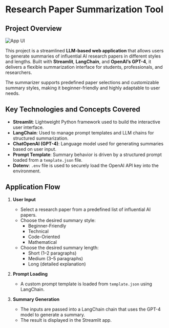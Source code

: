 # Research Paper Summarization Tool

## Project Overview

![App UI](assets/summarizer_ui.png)

This project is a streamlined **LLM-based web application** that allows users to generate summaries of influential AI research papers in different styles and lengths. Built with **Streamlit**, **LangChain**, and **OpenAI’s GPT-4**, it delivers a flexible summarization interface for students, professionals, and researchers.

The summarizer supports predefined paper selections and customizable summary styles, making it beginner-friendly and highly adaptable to user needs.

## Key Technologies and Concepts Covered

- **Streamlit**: Lightweight Python framework used to build the interactive user interface.
- **LangChain**: Used to manage prompt templates and LLM chains for structured summarization.
- **ChatOpenAI (GPT-4)**: Language model used for generating summaries based on user input.
- **Prompt Template**: Summary behavior is driven by a structured prompt loaded from a `template.json` file.
- **Dotenv**: `.env` file is used to securely load the OpenAI API key into the environment.

## Application Flow

1. **User Input**
   - Select a research paper from a predefined list of influential AI papers.
   - Choose the desired summary style:
     - Beginner-Friendly
     - Technical
     - Code-Oriented
     - Mathematical
   - Choose the desired summary length:
     - Short (1–2 paragraphs)
     - Medium (3–5 paragraphs)
     - Long (detailed explanation)

2. **Prompt Loading**
   - A custom prompt template is loaded from `template.json` using LangChain.

3. **Summary Generation**
   - The inputs are passed into a LangChain chain that uses the GPT-4 model to generate a summary.
   - The result is displayed in the Streamlit app.


